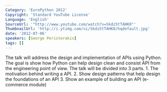 ```yaml
---
Category: 'EuroPython 2012'
Copyright: 'Standard YouTube License'
Language: 'English'
SourceUrl: '"http://www.youtube.com/watch?v=Skdz5tTAHK0"'
ThumbnailUrl: 'http://i.ytimg.com/vi/Skdz5tTAHK0/hqdefault.jpg'
date: '2012-07-06'
speakers: [George Peristerakis]
tags: []
---
```

The talk will address the design and implementation of APIs using Python. The
goal is show how Python can help design clean and consist API from the
engineering point of view. The talk will be divided into 3 parts. 1. The
motivation behind writing a API. 2. Show design patterns that help design the
foundations of an API 3. Show an example of building an API (e-commerce
module)


